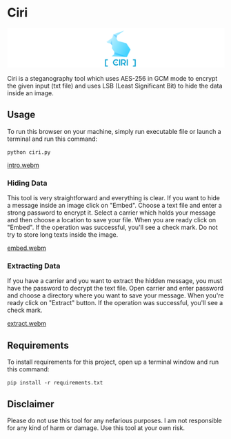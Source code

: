 # Ciri


![Ciri Logo](images/readme_header.png)

Ciri is a steganography tool which uses AES-256 in GCM mode to encrypt the given input (txt file) and uses LSB (Least Significant Bit) to hide the data inside an image.

## Usage

To run this browser on your machine, simply run executable file or launch a terminal and run this command:

```
python ciri.py
```

[intro.webm](https://user-images.githubusercontent.com/71812212/188294435-d09afed3-6777-4bec-9318-27f3245e6383.webm)


### Hiding Data
This tool is very straightforward and everything is clear. If you want to hide a message inside an image click on "Embed". Choose a text file and enter a strong password to encrypt it. Select a carrier which holds your message and then choose a location to save your file. When you are ready click on "Embed". If the operation was successful, you'll see a check mark. Do not try to store long texts inside the image.

[embed.webm](https://user-images.githubusercontent.com/71812212/188294458-9fbc9500-8040-4df0-9155-d437d6688fee.webm)

  
### Extracting Data
If you have a carrier and you want to extract the hidden message, you must have the password to decrypt the text file. Open carrier and enter password and choose a directory where you want to save your message. When you're ready click on "Extract" button. If the operation was successful, you'll see a check mark.

[extract.webm](https://user-images.githubusercontent.com/71812212/188294460-cab3b2e2-d896-405c-9848-d5aac874ff2b.webm)


## Requirements

To install requirements for this project, open up a terminal window and run this command:

```
pip install -r requirements.txt	
```

## Disclaimer

Please do not use this tool for any nefarious purposes. I am not responsible for any kind of harm or damage. Use this tool at your own risk.
